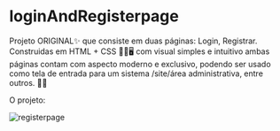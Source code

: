 # loginAndRegisterpage
Projeto ORIGINAL✨ que consiste em duas páginas: Login, Registrar. Construidas em HTML + CSS 👨‍💻🖥 
com visual simples e intuitivo ambas páginas contam com aspecto moderno e exclusivo, podendo ser usado como tela
de entrada para um sistema /site/área administrativa, entre outros. 🐱‍👤


O projeto: 

![registerpage](https://user-images.githubusercontent.com/70527896/151428954-8407322d-41c8-44e9-9c26-46998910a06b.png)

